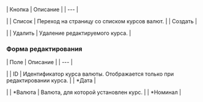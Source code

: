 | Кнопка | Описание |
| --- |

|
| Список | Переход на страницу со списком курсов валют. |
| Создать |

|
| Удалить | Удаление редактируемого курса. |

### Форма редактирования

| Поле | Описание |
| --- |

|
| ID | Идентификатор курса валюты. Отображается только при редактировании курса. |
| \*Дата |

|
| \*Валюта | Валюта, для которой установлен курс. |
| \*Номинал |